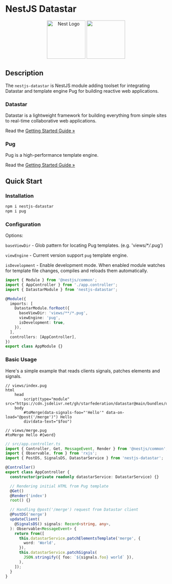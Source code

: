 # NestJS Datastar

<p align="center" font-size="200px">
<img src="https://nestjs.com/img/logo-small.svg" width="120" alt="Nest Logo" />
<img width="120" height="120" src="https://data-star.dev/static/images/rocket-512x512.png">
</p>

## Description

The `nestjs-datastar` is NestJS module adding toolset for integrating Datastar and template engine Pug for building reactive web applications.

### Datastar

Datastar is a lightweight framework for building everything from simple sites to real-time collaborative web applications.

Read the [Getting Started Guide »](https://data-star.dev/guide/getting_started)

### Pug

Pug is a high-performance template engine.

Read the [Getting Started Guide »](https://pugjs.org/api/getting-started.html)

## Quick Start

### Installation

```bash
npm i nestjs-datastar
npm i pug
```

### Configuration

Options:

`baseViewDir` - Glob pattern for locating Pug templates. (e.g. 'views/\*_/_.pug')

`viewEngine` - Current version support `pug` template engine.

`isDevelopment` - Enable development mode. When enabled module watches for template file changes, compiles and reloads them automatically.

```typescript
import { Module } from '@nestjs/common';
import { AppController } from './app.controller';
import { DatastarModule } from 'nestjs-datastar';

@Module({
  imports: [
    DatastarModule.forRoot({
      baseViewDir: 'views/**/*.pug',
      viewEngine: 'pug',
      isDevelopment: true,
    }),
  ],
  controllers: [AppController],
})
export class AppModule {}
```

### Basic Usage

Here's a simple example that reads clients signals, patches elements and signals.

```pug
// views/index.pug
html
    head
        script(type="module" src="https://cdn.jsdelivr.net/gh/starfederation/datastar@main/bundles/datastar.js")
    body
        #toMerge(data-signals-foo="'Hello'" data-on-load="@post('/merge')") Hello
        div(data-text="$foo")
```

```pug
// views/merge.pug
#toMerge Hello #{word}
```

```typescript
// src/app.controller.ts
import { Controller, Get, MessageEvent, Render } from '@nestjs/common';
import { Observable, from } from 'rxjs';
import { PostDS, SignalsDS, DatastarService } from 'nestjs-datastar';

@Controller()
export class AppController {
  constructor(private readonly datastarService: DatastarService) {}

  // Rendering initial HTML from Pug template
  @Get()
  @Render('index')
  root() {}

  // Handling @post('/merge') request from Datastar client
  @PostDS('merge')
  updateClient(
    @SignalsDS() signals: Record<string, any>,
  ): Observable<MessageEvent> {
    return from([
      this.datastarService.patchElementsTemplate('merge', {
        word: 'World',
      }),
      this.datastarService.patchSignals(
        JSON.stringify({ foo: `${signals.foo} world` }),
      ),
    ]);
  }
}
```
